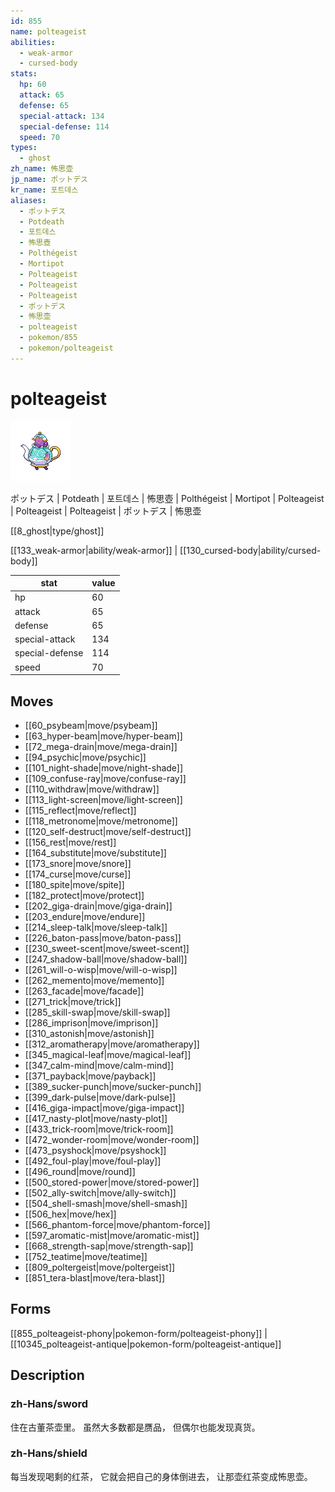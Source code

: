 ```yaml
---
id: 855
name: polteageist
abilities:
  - weak-armor
  - cursed-body
stats:
  hp: 60
  attack: 65
  defense: 65
  special-attack: 134
  special-defense: 114
  speed: 70
types:
  - ghost
zh_name: 怖思壶
jp_name: ポットデス
kr_name: 포트데스
aliases:
  - ポットデス
  - Potdeath
  - 포트데스
  - 怖思壺
  - Polthégeist
  - Mortipot
  - Polteageist
  - Polteageist
  - Polteageist
  - ポットデス
  - 怖思壶
  - polteageist
  - pokemon/855
  - pokemon/polteageist
---
```

# polteageist

![](https://raw.githubusercontent.com/PokeAPI/sprites/master/sprites/pokemon/855.png)

ポットデス | Potdeath | 포트데스 | 怖思壺 | Polthégeist | Mortipot | Polteageist | Polteageist | Polteageist | ポットデス | 怖思壶

[[8_ghost|type/ghost]]

[[133_weak-armor|ability/weak-armor]] | [[130_cursed-body|ability/cursed-body]]

|stat|value|
|---|---|
|hp|60|
|attack|65|
|defense|65|
|special-attack|134|
|special-defense|114|
|speed|70|


## Moves

- [[60_psybeam|move/psybeam]]
- [[63_hyper-beam|move/hyper-beam]]
- [[72_mega-drain|move/mega-drain]]
- [[94_psychic|move/psychic]]
- [[101_night-shade|move/night-shade]]
- [[109_confuse-ray|move/confuse-ray]]
- [[110_withdraw|move/withdraw]]
- [[113_light-screen|move/light-screen]]
- [[115_reflect|move/reflect]]
- [[118_metronome|move/metronome]]
- [[120_self-destruct|move/self-destruct]]
- [[156_rest|move/rest]]
- [[164_substitute|move/substitute]]
- [[173_snore|move/snore]]
- [[174_curse|move/curse]]
- [[180_spite|move/spite]]
- [[182_protect|move/protect]]
- [[202_giga-drain|move/giga-drain]]
- [[203_endure|move/endure]]
- [[214_sleep-talk|move/sleep-talk]]
- [[226_baton-pass|move/baton-pass]]
- [[230_sweet-scent|move/sweet-scent]]
- [[247_shadow-ball|move/shadow-ball]]
- [[261_will-o-wisp|move/will-o-wisp]]
- [[262_memento|move/memento]]
- [[263_facade|move/facade]]
- [[271_trick|move/trick]]
- [[285_skill-swap|move/skill-swap]]
- [[286_imprison|move/imprison]]
- [[310_astonish|move/astonish]]
- [[312_aromatherapy|move/aromatherapy]]
- [[345_magical-leaf|move/magical-leaf]]
- [[347_calm-mind|move/calm-mind]]
- [[371_payback|move/payback]]
- [[389_sucker-punch|move/sucker-punch]]
- [[399_dark-pulse|move/dark-pulse]]
- [[416_giga-impact|move/giga-impact]]
- [[417_nasty-plot|move/nasty-plot]]
- [[433_trick-room|move/trick-room]]
- [[472_wonder-room|move/wonder-room]]
- [[473_psyshock|move/psyshock]]
- [[492_foul-play|move/foul-play]]
- [[496_round|move/round]]
- [[500_stored-power|move/stored-power]]
- [[502_ally-switch|move/ally-switch]]
- [[504_shell-smash|move/shell-smash]]
- [[506_hex|move/hex]]
- [[566_phantom-force|move/phantom-force]]
- [[597_aromatic-mist|move/aromatic-mist]]
- [[668_strength-sap|move/strength-sap]]
- [[752_teatime|move/teatime]]
- [[809_poltergeist|move/poltergeist]]
- [[851_tera-blast|move/tera-blast]]

## Forms



[[855_polteageist-phony|pokemon-form/polteageist-phony]] | [[10345_polteageist-antique|pokemon-form/polteageist-antique]]

## Description

### zh-Hans/sword

住在古董茶壶里。
虽然大多数都是赝品，
但偶尔也能发现真货。

### zh-Hans/shield

每当发现喝剩的红茶，
它就会把自己的身体倒进去，
让那壶红茶变成怖思壶。

